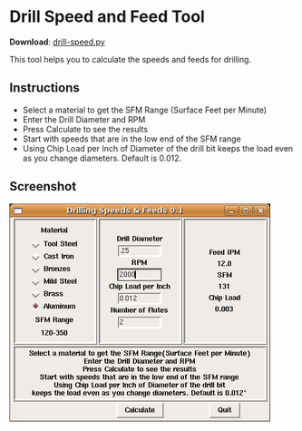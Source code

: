 Drill Speed and Feed Tool
=========================

**Download**: [drill-speed.py](https://github.com/linuxcnc/simple-gcode-generators/raw/master/drill-speed/drill-speed.py)

This tool helps you to calculate the speeds and feeds for drilling.


Instructions
------------

* Select a material to get the SFM Range (Surface Feet per Minute)
* Enter the Drill Diameter and RPM
* Press Calculate to see the results
* Start with speeds that are in the low end of the SFM range
* Using Chip Load per Inch of Diameter of the drill bit keeps the load even as you change diameters. Default is 0.012.


Screenshot
-----------

![Screenshot of drill-speed.py](drill-speed-screenshot.png)
